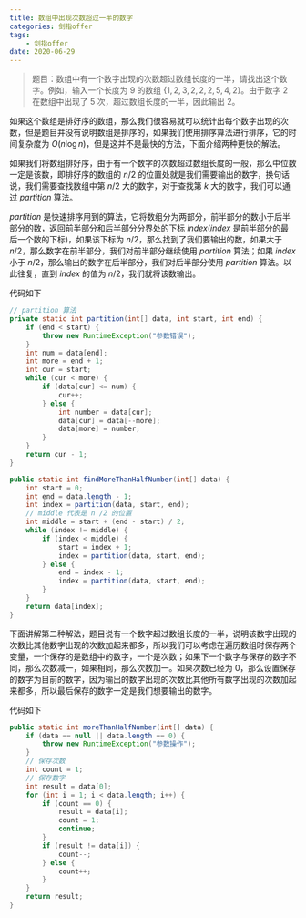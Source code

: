 ```yaml
---
title: 数组中出现次数超过一半的数字
categories: 剑指offer
tags:
	- 剑指offer
date: 2020-06-29
---
```



> 题目：数组中有一个数字出现的次数超过数组长度的一半，请找出这个数字。例如，输入一个长度为 $9$ 的数组 $\{ 1, 2, 3, 2, 2, 2, 5, 4, 2 \}$。由于数字 $2$ 在数组中出现了 $5$ 次，超过数组长度的一半，因此输出 $2$。

如果这个数组是排好序的数组，那么我们很容易就可以统计出每个数字出现的次数，但是题目并没有说明数组是排序的，如果我们使用排序算法进行排序，它的时间复杂度为 $O(n\log n)$，但是这并不是最快的方法，下面介绍两种更快的解法。

如果我们将数组排好序，由于有一个数字的次数超过数组长度的一般，那么中位数一定是该数，即排好序的数组的 $n/2$ 的位置处就是我们需要输出的数字，换句话说，我们需要查找数组中第 $n/2$ 大的数字，对于查找第 $k$ 大的数字，我们可以通过 $partition$ 算法。

$partition$ 是快速排序用到的算法，它将数组分为两部分，前半部分的数小于后半部分的数，返回前半部分和后半部分分界处的下标 $index$($index$ 是前半部分的最后一个数的下标)，如果该下标为 $n/2$，那么找到了我们要输出的数，如果大于 $n/2$，那么数字在前半部分，我们对前半部分继续使用 $partition$ 算法；如果 $index$ 小于 $n / 2$，那么输出的数字在后半部分，我们对后半部分使用 $partition$ 算法。以此往复，直到 $index$ 的值为 $n/2$，我们就将该数输出。

代码如下

```java
// partition 算法
private static int partition(int[] data, int start, int end) {
    if (end < start) {
        throw new RuntimeException("参数错误");
    }
    int num = data[end];
    int more = end + 1;
    int cur = start;
    while (cur < more) {
        if (data[cur] <= num) {
            cur++;
        } else {
            int number = data[cur];
            data[cur] = data[--more];
            data[more] = number;
        }
    }
    return cur - 1;
}

public static int findMoreThanHalfNumber(int[] data) {
    int start = 0;
    int end = data.length - 1;
    int index = partition(data, start, end);
    // middle 代表是 n /2 的位置
    int middle = start + (end - start) / 2;
    while (index != middle) {
        if (index < middle) {
            start = index + 1;
            index = partition(data, start, end);
        } else {
            end = index - 1;
            index = partition(data, start, end);
        }
    }
    return data[index];
}
```

下面讲解第二种解法，题目说有一个数字超过数组长度的一半，说明该数字出现的次数比其他数字出现的次数加起来都多，所以我们可以考虑在遍历数组时保存两个变量，一个保存的是数组中的数字，一个是次数；如果下一个数字与保存的数字不同，那么次数减一，如果相同，那么次数加一。如果次数已经为 $0$，那么设置保存的数字为目前的数字，因为输出的数字出现的次数比其他所有数字出现的次数加起来都多，所以最后保存的数字一定是我们想要输出的数字。

代码如下

```java
public static int moreThanHalfNumber(int[] data) {
    if (data == null || data.length == 0) {
        throw new RuntimeException("参数操作");
    }
    // 保存次数
    int count = 1;
    // 保存数字
    int result = data[0];
    for (int i = 1; i < data.length; i++) {
        if (count == 0) {
            result = data[i];
            count = 1;
            continue;
        }
        if (result != data[i]) {
            count--;
        } else {
            count++;
        }       
    }
    return result;
}
```



